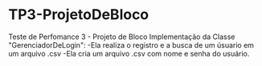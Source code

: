 # TP3-ProjetoDeBloco
Teste de Perfomance 3 - Projeto de Bloco
Implementação da Classe "GerenciadorDeLogin":
  -Ela realiza o registro e a busca de um úsuario em um arquivo .csv
  -Ela cria um arquivo .csv com nome e senha do usuário.

